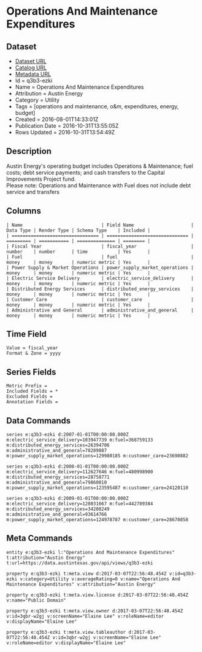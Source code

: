 # Operations And Maintenance Expenditures

## Dataset

* [Dataset URL](https://data.austintexas.gov/api/views/q3b3-ezki/rows.json?max_rows=100)
* [Catalog URL](https://catalog.data.gov/dataset/operations-and-maintenance-expenditures)
* [Metadata URL](https://data.austintexas.gov/api/views/q3b3-ezki)
* Id = q3b3-ezki
* Name = Operations And Maintenance Expenditures
* Attribution = Austin Energy
* Category = Utility
* Tags = [operations and maintenance, o&m, expenditures, energy, budget]
* Created = 2016-08-01T14:33:01Z
* Publication Date = 2016-10-31T13:55:05Z
* Rows Updated = 2016-10-31T13:54:49Z

## Description

Austin Energy's operating budget includes Operations & Maintenance; fuel costs; debt service payments; and cash transfers to the Capital Improvements Project fund.   
Please note: Operations and Maintenance with Fuel does not include debt service and transfers

## Columns

```ls
| Name                             | Field Name                     | Data Type | Render Type | Schema Type    | Included | 
| ================================ | ============================== | ========= | =========== | ============== | ======== | 
| Fiscal Year                      | fiscal_year                    | number    | number      | time           | Yes      | 
| Fuel                             | fuel                           | money     | money       | numeric metric | Yes      | 
| Power Supply & Market Operations | power_supply_market_operations | money     | money       | numeric metric | Yes      | 
| Electric Service Delivery        | electric_service_delivery      | money     | money       | numeric metric | Yes      | 
| Distributed Energy Services      | distributed_energy_services    | money     | money       | numeric metric | Yes      | 
| Customer Care                    | customer_care                  | money     | money       | numeric metric | Yes      | 
| Administrative and General       | administrative_and_general     | money     | money       | numeric metric | Yes      | 
```

## Time Field

```ls
Value = fiscal_year
Format & Zone = yyyy
```

## Series Fields

```ls
Metric Prefix = 
Included Fields = *
Excluded Fields = 
Annotation Fields = 
```

## Data Commands

```ls
series e:q3b3-ezki d:2007-01-01T00:00:00.000Z m:electric_service_delivery=103947739 m:fuel=368759133 m:distributed_energy_services=26394706 m:administrative_and_general=78289887 m:power_supply_market_operations=129980185 m:customer_care=23690882

series e:q3b3-ezki d:2008-01-01T00:00:00.000Z m:electric_service_delivery=112627646 m:fuel=480998900 m:distributed_energy_services=28758771 m:administrative_and_general=79860010 m:power_supply_market_operations=123595487 m:customer_care=24120110

series e:q3b3-ezki d:2009-01-01T00:00:00.000Z m:electric_service_delivery=128031667 m:fuel=442789384 m:distributed_energy_services=34208249 m:administrative_and_general=93614766 m:power_supply_market_operations=124978787 m:customer_care=28670858
```

## Meta Commands

```ls
entity e:q3b3-ezki l:"Operations And Maintenance Expenditures" t:attribution="Austin Energy" t:url=https://data.austintexas.gov/api/views/q3b3-ezki

property e:q3b3-ezki t:meta.view d:2017-03-07T22:56:48.454Z v:id=q3b3-ezki v:category=Utility v:averageRating=0 v:name="Operations And Maintenance Expenditures" v:attribution="Austin Energy"

property e:q3b3-ezki t:meta.view.license d:2017-03-07T22:56:48.454Z v:name="Public Domain"

property e:q3b3-ezki t:meta.view.owner d:2017-03-07T22:56:48.454Z v:id=3qbr-w2gj v:screenName="Elaine Lee" v:roleName=editor v:displayName="Elaine Lee"

property e:q3b3-ezki t:meta.view.tableauthor d:2017-03-07T22:56:48.454Z v:id=3qbr-w2gj v:screenName="Elaine Lee" v:roleName=editor v:displayName="Elaine Lee"
```